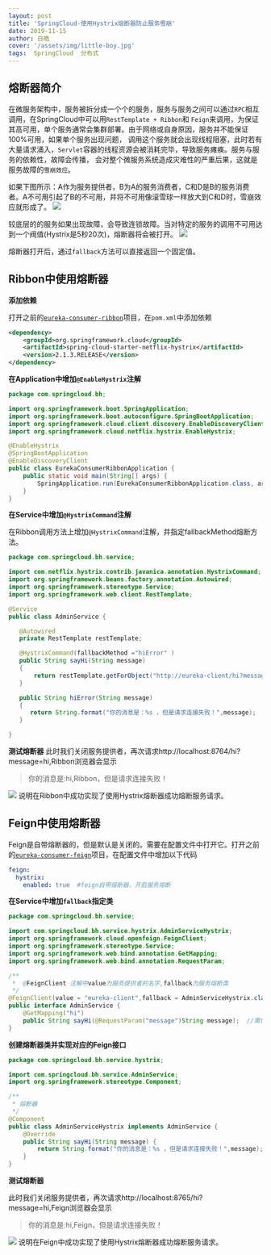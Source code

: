 ```yaml
---
layout: post
title: 'SpringCloud-使用Hystrix熔断器防止服务雪崩'
date: 2019-11-15
author: 白皓
cover: '/assets/img/little-boy.jpg'
tags:  SpringCloud  分布式
---
```


##  熔断器简介

在微服务架构中，服务被拆分成一个个的服务，服务与服务之间可以通过`RPC`相互调用，在SpringCloud中可以用`RestTemplate + Ribbon`和
`Feign`来调用，为保证其高可用，单个服务通常会集群部署。由于网络或自身原因，服务并不能保证100%可用，如果单个服务出现问题，
调用这个服务就会出现线程阻塞，此时若有大量请求涌入，`Servlet`容器的线程资源会被消耗完毕，导致服务瘫痪。服务与服务的依赖性，故障会传播，
会对整个微服务系统造成灾难性的严重后果，这就是服务故障的`雪崩效应`。

如果下图所示：A作为服务提供者，B为A的服务消费者，C和D是B的服务消费者。A不可用引起了B的不可用，并将不可用像滚雪球一样放大到C和D时，雪崩效应就形成了。
![](https://s2.ax1x.com/2019/12/23/lScS8s.png)

较底层的的服务如果出现故障，会导致连锁故障。当对特定的服务的调用不可用达到一个阀值(Hystrix是5秒20次)，熔断器将会被打开。
![](https://s2.ax1x.com/2019/12/23/lShEa6.png)

熔断器打开后，通过`fallback`方法可以直接返回一个固定值。

##  Ribbon中使用熔断器

**添加依赖**

打开之前的[`eureka-consumer-ribbon`](http://baihao520.com/2019/11/14/服务消费者(Ribbon))项目，在`pom.xml`中添加依赖
```xml
<dependency>
    <groupId>org.springframework.cloud</groupId>
    <artifactId>spring-cloud-starter-netflix-hystrix</artifactId>
    <version>2.1.3.RELEASE</version>
</dependency>
```

**在Application中增加`@EnableHystrix`注解**
```java
package com.springcloud.bh;

import org.springframework.boot.SpringApplication;
import org.springframework.boot.autoconfigure.SpringBootApplication;
import org.springframework.cloud.client.discovery.EnableDiscoveryClient;
import org.springframework.cloud.netflix.hystrix.EnableHystrix;

@EnableHystrix
@SpringBootApplication
@EnableDiscoveryClient
public class EurekaConsumerRibbonApplication {
    public static void main(String[] args) {
        SpringApplication.run(EurekaConsumerRibbonApplication.class, args);
    }
}
```
**在Service中增加`@HystrixCommand`注解**

在Ribbon调用方法上增加`@HystrixCommand`注解，并指定fallbackMethod熔断方法。
```java
package com.springcloud.bh.service;

import com.netflix.hystrix.contrib.javanica.annotation.HystrixCommand;
import org.springframework.beans.factory.annotation.Autowired;
import org.springframework.stereotype.Service;
import org.springframework.web.client.RestTemplate;

@Service
public class AdminService {

   @Autowired
   private RestTemplate restTemplate;

   @HystrixCommand(fallbackMethod ="hiError" )
   public String sayHi(String message)
   {
       return restTemplate.getForObject("http://eureka-client/hi?message="+message,String.class);
   }

   public String hiError(String message)
   {
      return String.format("你的消息是：%s ，但是请求连接失败！",message);
   }

}

```

**测试熔断器**
此时我们关闭服务提供者，再次请求http://localhost:8764/hi?message=hi,Ribbon浏览器会显示
>  你的消息是:hi,Ribbon，但是请求连接失败！

![](https://s2.ax1x.com/2019/12/23/lS4h9S.png)
说明在Ribbon中成功实现了使用Hystrix熔断器成功熔断服务请求。

##  Feign中使用熔断器

Feign是自带熔断器的，但是默认是关闭的。需要在配置文件中打开它。打开之前的[`eureka-consumer-feign`](http://baihao520.com/2019/11/14/服务消费者(Feign)/)项目，在配置文件中增加以下代码
```yaml
feign:
  hystrix:
    enabled: true  #feign自带熔断器，开启服务熔断
```
**在Service中增加`fallback`指定类**
```java
package com.springcloud.bh.service;

import com.springcloud.bh.service.hystrix.AdminServiceHystrix;
import org.springframework.cloud.openfeign.FeignClient;
import org.springframework.stereotype.Service;
import org.springframework.web.bind.annotation.GetMapping;
import org.springframework.web.bind.annotation.RequestParam;

/**
 *  @FeignClient 注解中value为服务提供者的名字,fallback为服务熔断类
 */
@FeignClient(value = "eureka-client",fallback = AdminServiceHystrix.class)
public interface AdminService {
    @GetMapping("hi")
    public String sayHi(@RequestParam("message")String message);  //需使用@RequestParam，否则报405错误
}
```

**创建熔断器类并实现对应的Feign接口**
```java
package com.springcloud.bh.service.hystrix;

import com.springcloud.bh.service.AdminService;
import org.springframework.stereotype.Component;

/**
 * 熔断器
 */
@Component
public class AdminServiceHystrix implements AdminService {
    @Override
    public String sayHi(String message) {
        return String.format("你的消息是：%s ，但是请求连接失败！",message);
    }
}
```

**测试熔断器**

此时我们关闭服务提供者，再次请求http://localhost:8765/hi?message=hi,Feign浏览器会显示
>  你的消息是:hi,Feign，但是请求连接失败！

![](https://s2.ax1x.com/2019/12/23/lSHukR.png)
说明在Feign中成功实现了使用Hystrix熔断器成功熔断服务请求。
